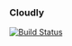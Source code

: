 ### Cloudly   
[![Build Status](https://travis-ci.org/efthemiosprime/cloudy.svg?branch=master)](https://travis-ci.org/efthemiosprime/cloudy)
